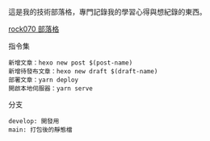 這是我的技術部落格，專門記錄我的學習心得與想紀錄的東西。

[rock070 部落格](https://rock070.github.io/blog.rock070/)


指令集

```shell
新增文章：hexo new post $(post-name) 
新增待發布文章：hexo new draft $(draft-name) 
部署文章：yarn deploy 
開啟本地伺服器：yarn serve
```


分支

```
develop: 開發用
main: 打包後的靜態檔
```
